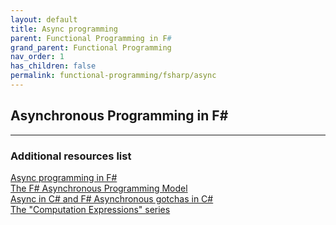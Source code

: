 ```yaml
---
layout: default
title: Async programming
parent: Functional Programming in F#
grand_parent: Functional Programming
nav_order: 1
has_children: false
permalink: functional-programming/fsharp/async
---
```


## Asynchronous Programming in F#

---
### Additional resources list

[Async programming in F#](https://docs.microsoft.com/en-us/dotnet/fsharp/tutorials/asynchronous-and-concurrent-programming/async)  
[The F# Asynchronous Programming Model](https://www.microsoft.com/en-us/research/publication/the-f-asynchronous-programming-model/)  
[Async in C# and F# Asynchronous gotchas in C#](http://tomasp.net/blog/csharp-async-gotchas.aspx/)  
[The "Computation Expressions" series](https://fsharpforfunandprofit.com/series/computation-expressions.html)  